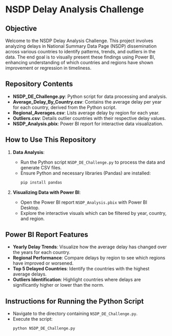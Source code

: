 # NSDP Delay Analysis Challenge

## Objective
Welcome to the NSDP Delay Analysis Challenge. This project involves analyzing delays in National Summary Data Page (NSDP) dissemination across various countries to identify patterns, trends, and outliers in the data. The end goal is to visually present these findings using Power BI, enhancing understanding of which countries and regions have shown improvement or regression in timeliness.

## Repository Contents
- **NSDP_DE_Challenge.py**: Python script for data processing and analysis.
- **Average_Delay_By_Country.csv**: Contains the average delay per year for each country, derived from the Python script.
- **Regional_Averages.csv**: Lists average delay by region for each year.
- **Outliers.csv**: Details outlier countries with their respective delay values.
- **NSDP_Analysis.pbix**: Power BI report for interactive data visualization.

## How to Use This Repository
1. **Data Analysis**:
   - Run the Python script `NSDP_DE_Challenge.py` to process the data and generate CSV files.
   - Ensure Python and necessary libraries (Pandas) are installed:
     ```bash
     pip install pandas
     ```

2. **Visualizing Data with Power BI**:
   - Open the Power BI report `NSDP_Analysis.pbix` with Power BI Desktop.
   - Explore the interactive visuals which can be filtered by year, country, and region.

## Power BI Report Features
- **Yearly Delay Trends**: Visualize how the average delay has changed over the years for each country.
- **Regional Performance**: Compare delays by region to see which regions have improved or worsened.
- **Top 5 Delayed Countries**: Identify the countries with the highest average delays.
- **Outliers Identification**: Highlight countries where delays are significantly higher or lower than the norm.

## Instructions for Running the Python Script
- Navigate to the directory containing `NSDP_DE_Challenge.py`.
- Execute the script:
  ```bash
  python NSDP_DE_Challenge.py
